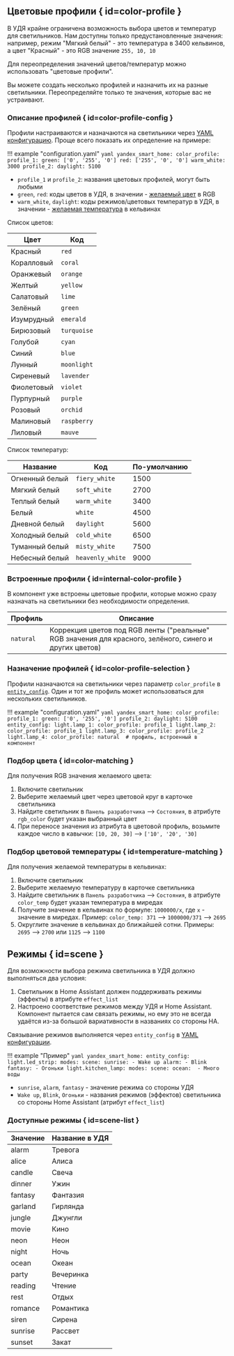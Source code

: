## Цветовые профили { id=color-profile }
В УДЯ крайне ограничена возможность выбора цветов и температур для светильников. 
Нам доступны только предустановленные значения: например, режим "Мягкий белый" - это температура в 3400 кельвинов, а цвет "Красный" - это RGB значение `255, 10, 10`

Для переопределения значений цветов/температур можно использовать "цветовые профили". 

Вы можете создать несколько профилей и назначить их на разные светильники. Переопределяйте только те значения, которые вас не устраивают.

### Описание профилей { id=color-profile-config }
Профили настраиваются и назначаются на светильники через [YAML конфигурацию](../config/getting-started.md). Проще всего показать их определение на примере:

!!! example "configuration.yaml"
    ```yaml
    yandex_smart_home:
      color_profile:
        profile_1:
          green: ['0', '255', '0']
          red: ['255', '0', '0']
          warm_white: 3000
        profile_2:
          daylight: 5100
    ```

* `profile_1` и `profile_2`: названия цветовых профилей, могут быть любыми
* `green`, `red`: коды цветов в УДЯ, в значении - [желаемый цвет](#color-matching) в RGB
* `warm_white`, `daylight`: коды режимов/цветовых температур в УДЯ, в значении - [желаемая температура](#temperature-matching) в кельвинах

Список цветов:

| Цвет       | Код         |
|------------|-------------|
| Красный    | `red`       | 
| Коралловый | `coral`     | 
| Оранжевый  | `orange`    | 
| Желтый     | `yellow`    | 
| Салатовый  | `lime`      | 
| Зелёный    | `green`     | 
| Изумрудный | `emerald`   | 
| Бирюзовый  | `turquoise` | 
| Голубой    | `cyan`      | 
| Синий      | `blue`      | 
| Лунный     | `moonlight` | 
| Сиреневый  | `lavender`  | 
| Фиолетовый | `violet`    | 
| Пурпурный  | `purple`    | 
| Розовый    | `orchid`    | 
| Малиновый  | `raspberry` | 
| Лиловый    | `mauve`     | 

Список температур:

| Название        | Код              | По-умолчанию |
|-----------------|------------------|--------------|
| Огненный белый	 | `fiery_white`    | 1500         |
| Мягкий белый	   | `soft_white`     | 2700         |
| Теплый белый	   | `warm_white`     | 3400         |
| Белый           | `white`          | 4500         |
| Дневной белый	  | `daylight`       | 5600         |
| Холодный белый	 | `cold_white`     | 6500         |
| Туманный белый	 | `misty_white`    | 7500         |
| Небесный белый	 | `heavenly_white` | 9000         |

### Встроенные профили { id=internal-color-profile }
В компонент уже встроены цветовые профили, которые можно сразу назначать на светильники без необходимости определения.

| Профиль   | Описание                                                                                                |
|-----------|---------------------------------------------------------------------------------------------------------|
| `natural` | Коррекция цветов под RGB ленты ("реальные" RGB значения для красного, зелёного, синего и других цветов) |

### Назначение профилей { id=color-profile-selection }
Профили назначаются на светильники через параметр `color_profile` в [`entity_config`](../config/entity.md). Один и тот же профиль может использоваться для нескольких светильников.

!!! example "configuration.yaml"
    ```yaml
    yandex_smart_home:
      color_profile:
        profile_1:
          green: ['0', '255', '0']
        profile_2:
          daylight: 5100
      entity_config:
        light.lamp_1:
          color_profile: profile_1
        light.lamp_2:
          color_profile: profile_1
        light.lamp_3:
          color_profile: profile_2
        light.lamp_4:
          color_profile: natural  # профиль, встроенный в компонент
    ```

### Подбор цвета { id=color-matching }
Для получения RGB значения желаемого цвета:

1. Включите светильник
2. Выберите желаемый цвет через цветовой круг в карточке светильника
3. Найдите светильник в `Панель разработчика` --> `Состояния`, в атрибуте `rgb_color` будет указан выбранный цвет
4. При переносе значения из атрибута в цветовой профиль, возьмите каждое число в кавычки: `[10, 20, 30]` --> `['10', '20', '30]`

### Подбор цветовой температуры { id=temperature-matching }
Для получения желаемой температуры в кельвинах:

1. Включите светильник
2. Выберите желаемую температуру в карточке светильника
3. Найдите светильник в `Панель разработчика` --> `Состояния`, в атрибуте `color_temp` будет указан температура в миредах
4. Получите значение в кельвинах по формуле: `1000000/x`, где `x` - значение в миредах. Пример: `color_temp: 371` --> `1000000/371` --> `2695`
5. Округлите значение в кельвинах до ближайшей сотни. Примеры: `2695` --> `2700` или `1125` --> `1100`

## Режимы { id=scene }
Для возможности выбора режима светильника в УДЯ должно выполняться два условия:

1. Светильник в Home Assistant должен поддерживать режимы (эффекты) в атрибуте `effect_list`
2. Настроено соответствие режимов между УДЯ и Home Assistant. Компонент пытается сам связать режимы, но ему это не всегда удаётся из-за большой вариативности в названиях со стороны HA.

Связывание режимов выполняется через `entity_config` в [YAML конфигурации](../config/getting-started.md#yaml).

!!! example "Пример"
    ```yaml
    yandex_smart_home:
      entity_config:
        light.led_strip:
          modes:
            scene:
              sunrise:
                - Wake up
              alarm:
                - Blink
              fantasy:
                - Огоньки
        light.kitchen_lamp:
          modes:
            scene:
              ocean: 
                - Много воды
    ```

* `sunrise`, `alarm`, `fantasy` - значение режима со стороны УДЯ
* `Wake up`, `Blink`, `Огоньки` - названия режимов (эффектов) светильника со стороны Home Assistant (атрибут `effect_list`)

### Доступные режимы  { id=scene-list }
| Значение | Название в УДЯ |
|----------|----------------|
| alarm    | Тревога        |
| alice    | Алиса          |
| candle   | Свеча          |
| dinner   | Ужин           |
| fantasy  | Фантазия       |
| garland  | Гирлянда       |
| jungle   | Джунгли        |
| movie    | Кино           |
| neon     | Неон           |
| night    | Ночь           |
| ocean    | Океан          |
| party    | Вечеринка      |
| reading  | Чтение         |
| rest     | Отдых          |
| romance  | Романтика      |
| siren    | Сирена         |
| sunrise  | Рассвет        |
| sunset   | Закат          |
